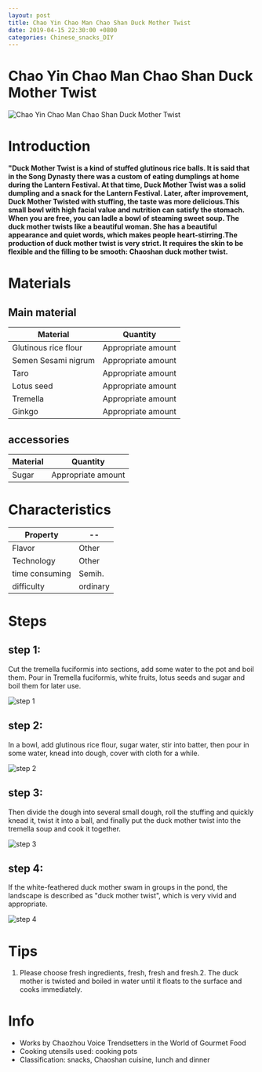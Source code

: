 ```yaml
---
layout: post
title: Chao Yin Chao Man Chao Shan Duck Mother Twist
date: 2019-04-15 22:30:00 +0800
categories: Chinese_snacks_DIY
---
```


# Chao Yin Chao Man Chao Shan Duck Mother Twist

![Chao Yin Chao Man Chao Shan Duck Mother Twist]({{site.baseurl}}/img/408129/408129.jpg)

# Introduction

**"Duck Mother Twist is a kind of stuffed glutinous rice balls. It is said that in the Song Dynasty there was a custom of eating dumplings at home during the Lantern Festival. At that time, Duck Mother Twist was a solid dumpling and a snack for the Lantern Festival. Later, after improvement, Duck Mother Twisted with stuffing, the taste was more delicious.This small bowl with high facial value and nutrition can satisfy the stomach. When you are free, you can ladle a bowl of steaming sweet soup. The duck mother twists like a beautiful woman. She has a beautiful appearance and quiet words, which makes people heart-stirring.The production of duck mother twist is very strict. It requires the skin to be flexible and the filling to be smooth: Chaoshan duck mother twist.**

# Materials


## Main material

Material|Quantity
--|--
Glutinous rice flour|Appropriate amount
Semen Sesami nigrum|Appropriate amount
Taro|Appropriate amount
Lotus seed|Appropriate amount
Tremella|Appropriate amount
Ginkgo|Appropriate amount

## accessories

Material|Quantity
--|--
Sugar|Appropriate amount

# Characteristics

Property|--
--|--
Flavor|Other
Technology|Other
time consuming|Semih.
difficulty|ordinary

# Steps

## step 1:

Cut the tremella fuciformis into sections, add some water to the pot and boil them. Pour in Tremella fuciformis, white fruits, lotus seeds and sugar and boil them for later use.

![step 1]({{site.baseurl}}/img/408129/1.jpg)

## step 2:

In a bowl, add glutinous rice flour, sugar water, stir into batter, then pour in some water, knead into dough, cover with cloth for a while.

![step 2]({{site.baseurl}}/img/408129/2.jpg)

## step 3:

Then divide the dough into several small dough, roll the stuffing and quickly knead it, twist it into a ball, and finally put the duck mother twist into the tremella soup and cook it together.

![step 3]({{site.baseurl}}/img/408129/3.jpg)

## step 4:

If the white-feathered duck mother swam in groups in the pond, the landscape is described as "duck mother twist", which is very vivid and appropriate.

![step 4]({{site.baseurl}}/img/408129/4.jpg)

# Tips

1. Please choose fresh ingredients, fresh, fresh and fresh.2. The duck mother is twisted and boiled in water until it floats to the surface and cooks immediately.

# Info

- Works by Chaozhou Voice Trendsetters in the World of Gourmet Food
- Cooking utensils used: cooking pots
- Classification: snacks, Chaoshan cuisine, lunch and dinner